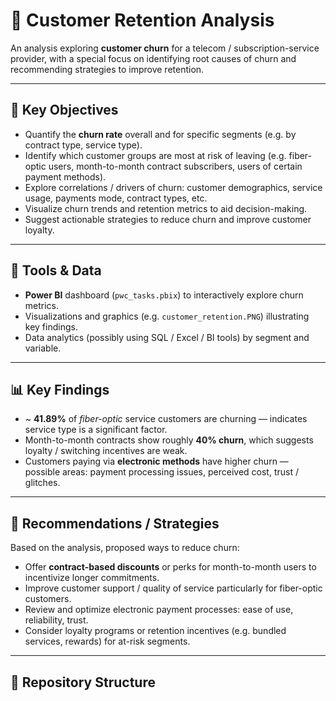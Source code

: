 # 🔄 Customer Retention Analysis

An analysis exploring **customer churn** for a telecom / subscription-service provider, with a special focus on identifying root causes of churn and recommending strategies to improve retention.

---

## 🎯 Key Objectives

- Quantify the **churn rate** overall and for specific segments (e.g. by contract type, service type).  
- Identify which customer groups are most at risk of leaving (e.g. fiber-optic users, month-to-month contract subscribers, users of certain payment methods).  
- Explore correlations / drivers of churn: customer demographics, service usage, payments mode, contract types, etc.  
- Visualize churn trends and retention metrics to aid decision-making.  
- Suggest actionable strategies to reduce churn and improve customer loyalty.

---

## 🧰 Tools & Data

- **Power BI** dashboard (`pwc_tasks.pbix`) to interactively explore churn metrics.  
- Visualizations and graphics (e.g. `customer_retention.PNG`) illustrating key findings.  
- Data analytics (possibly using SQL / Excel / BI tools) by segment and variable.  

---

## 📊 Key Findings

- ~ **41.89%** of *fiber-optic* service customers are churning — indicates service type is a significant factor.  
- Month-to-month contracts show roughly **40% churn**, which suggests loyalty / switching incentives are weak.  
- Customers paying via **electronic methods** have higher churn — possible areas: payment processing issues, perceived cost, trust / glitches.  

---

## 🚀 Recommendations / Strategies

Based on the analysis, proposed ways to reduce churn:

- Offer **contract-based discounts** or perks for month-to-month users to incentivize longer commitments.  
- Improve customer support / quality of service particularly for fiber-optic customers.  
- Review and optimize electronic payment processes: ease of use, reliability, trust.  
- Consider loyalty programs or retention incentives (e.g. bundled services, rewards) for at-risk segments.

---

## 📂 Repository Structure



